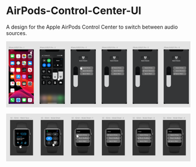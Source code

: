 # AirPods-Control-Center-UI
A design for the Apple AirPods Control Center to switch between audio sources.

![](/images/iOS.png)

![](/images/watchOS.png)
